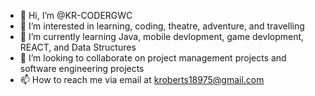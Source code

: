 - 👋 Hi, I’m @KR-CODERGWC
- 👀 I’m interested in learning, coding, theatre, adventure, and travelling
- 🌱 I’m currently learning Java, mobile devlopment, game devlopment, REACT, and Data Structures
- 💞️ I’m looking to collaborate on project management projects and software engineering projects
- 📫 How to reach me via email at kroberts18975@gmail.com

<!---
KR-CODERGWC/KR-CODERGWC is a ✨ special ✨ repository because its `README.md` (this file) appears on your GitHub profile.
You can click the Preview link to take a look at your changes.
--->
